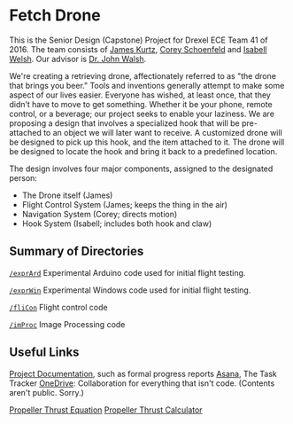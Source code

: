 # Fetch Drone

This is the Senior Design (Capstone) Project for Drexel ECE Team 41 of 2016.  The team consists of [James Kurtz](/jkrrv), [Corey Schoenfeld](/cscho0415) and [Isabell Welsh](/cymry).  Our advisor is [Dr. John Walsh](http://www.ece.drexel.edu/walsh/web/).  

We're creating a retrieving drone, affectionately referred to as "the drone that brings you beer."  Tools and inventions generally attempt to make some aspect of our lives easier. Everyone has wished, at least once, that they didn’t have to move to get something. Whether it be your phone, remote control, or a beverage; our project seeks to enable your laziness. We are proposing a design that involves a specialized hook that will be pre-attached to an object we will later want to receive. A customized drone will be designed to pick up this hook, and the item attached to it. The drone will be designed to locate the hook and bring it back to a predefined location.

The design involves four major components, assigned to the designated person:

 -  The Drone itself (James)
 -  Flight Control System (James; keeps the thing in the air)
 -  Navigation System (Corey; directs motion)
 -  Hook System (Isabell; includes both hook and claw)

## Summary of Directories

[`/exprArd`](tree/master/exprArd) Experimental Arduino code used for initial flight testing. 

[`/exprWin`](tree/master/exprArd) Experimental Windows code used for initial flight testing. 

[`/fliCon`](tree/master/fliCon) Flight control code

[`/imProc`](tree/master/imProc) Image Processing code


## Useful Links

[Project Documentation](tree/master/docs), such as formal progress reports
[Asana](https://app.asana.com/-/share?s=98070495671316-2e9DlKb5TYFGUOcoN8RBlEklEf55bHPchhZFMHUMUT2-63782954939305), The Task Tracker
[OneDrive](https://onedrive.live.com/?id=AD3D34F7F25A79E6%21141660&cid=AD3D34F7F25A79E6): Collaboration for everything that isn't code. (Contents aren't public.  Sorry.)

[Propeller Thrust Equation](http://www.electricrcaircraftguy.com/2013/09/propeller-static-dynamic-thrust-equation.html)
[Propeller Thrust Calculator](http://personal.osi.hu/fuzesisz/strc_eng/)

